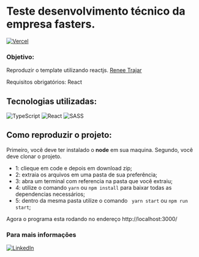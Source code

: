 # Teste desenvolvimento técnico da empresa fasters.
[![Vercel](https://img.shields.io/badge/vercel-%23000000.svg?style=for-the-badge&logo=vercel&logoColor=white)](https://renee-trajar.vercel.app/)

### Objetivo: 

Reproduzir o template utilizando reactjs. 
[Renee Trajar](https://www.figma.com/proto/CF2Fe5EiRaWwbThBlEZAMI/Site---Renee-Trajar-NOVO?node-id=104%3A61&viewport=-103%2C-5038%2C1.2973029613494873&scaling=min-zoom&page-id=0%3A1)

Requisitos obrigatórios: React

## Tecnologias utilizadas:
![TypeScript](https://img.shields.io/badge/typescript-%23007ACC.svg?style=for-the-badge&logo=typescript&logoColor=white)
![React](https://img.shields.io/badge/react-%2320232a.svg?style=for-the-badge&logo=react&logoColor=%2361DAFB) 
![SASS](https://img.shields.io/badge/SASS-hotpink.svg?style=for-the-badge&logo=SASS&logoColor=white)

## Como reproduzir o projeto:

Primeiro, você deve ter instalado o **node** em sua maquina.
Segundo, você deve clonar o projeto.
- 1: clieque em code e depois em download zip;
- 2: extraia os arquivos em uma pasta de sua preferência;
- 3: abra um terminal com referencia na pasta que você extraiu;
- 4: utilize o comando ``` yarn ``` ou ``` npm install ``` para baixar todas as dependencias necessários;
- 5: dentro da mesma pasta utilize o comando ``` yarn start``` ou ``` npm run start ```;

Agora o programa esta rodando no endereço http://localhost:3000/



### Para mais informações
[![LinkedIn](https://img.shields.io/badge/linkedin-%230077B5.svg?style=for-the-badge&logo=linkedin&logoColor=white)](https://www.linkedin.com/in/fcventura02/)
